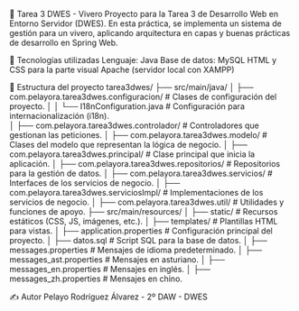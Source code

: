 🌱 Tarea 3 DWES - Vivero
Proyecto para la Tarea 3 de Desarrollo Web en Entorno Servidor (DWES). En esta práctica, se implementa un sistema de gestión para un vivero, aplicando arquitectura en capas y buenas prácticas de desarrollo en Spring Web.

📌 Tecnologías utilizadas
Lenguaje: Java
Base de datos: MySQL
HTML y CSS para la parte visual
Apache (servidor local con XAMPP)

📂 Estructura del proyecto
tarea3dwes/
├── src/main/java/
│   ├── com.pelayora.tarea3dwes.configuracion/   # Clases de configuración del proyecto.
│   │   └── I18nConfiguration.java               # Configuración para internacionalización (i18n).  
│   ├── com.pelayora.tarea3dwes.controlador/     # Controladores que gestionan las peticiones.
│   ├── com.pelayora.tarea3dwes.modelo/          # Clases del modelo que representan la lógica de negocio.
│   ├── com.pelayora.tarea3dwes.principal/       # Clase principal que inicia la aplicación.
│   ├── com.pelayora.tarea3dwes.repositorios/    # Repositorios para la gestión de datos.
│   ├── com.pelayora.tarea3dwes.servicios/       # Interfaces de los servicios de negocio.
│   ├── com.pelayora.tarea3dwes.serviciosImpl/   # Implementaciones de los servicios de negocio.
│   ├── com.pelayora.tarea3dwes.util/            # Utilidades y funciones de apoyo.
├── src/main/resources/
│   ├── static/                                  # Recursos estáticos (CSS, JS, imágenes, etc.).
│   ├── templates/                               # Plantillas HTML para vistas.
│   ├── application.properties                   # Configuración principal del proyecto.
│   ├── datos.sql                                # Script SQL para la base de datos.
│   ├── messages.properties                      # Mensajes de idioma predeterminado.
│   ├── messages_ast.properties                  # Mensajes en asturiano.
│   ├── messages_en.properties                   # Mensajes en inglés.
│   ├── messages_zh.properties                   # Mensajes en chino.
       

✍️ Autor
Pelayo Rodríguez Álvarez - 2º DAW - DWES
